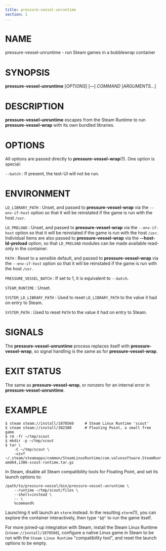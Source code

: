 ```yaml
---
title: pressure-vessel-unruntime
section: 1
...
```


<!-- This document:
Copyright © 2020 Collabora Ltd.
SPDX-License-Identifier: MIT
-->

# NAME

pressure-vessel-unruntime - run Steam games in a bubblewrap container

# SYNOPSIS

**pressure-vessel-unruntime**
[*OPTIONS*]
[**--**]
*COMMAND* [*ARGUMENTS...*]

# DESCRIPTION

**pressure-vessel-unruntime** escapes from the Steam Runtime to run
**pressure-vessel-wrap** with its own bundled libraries.

# OPTIONS

All options are passed directly to **pressure-vessel-wrap**(1).
One option is special:

`--batch`
:   If present, the test-UI will not be run.

# ENVIRONMENT

`LD_LIBRARY_PATH`
:   Unset, and passed to **pressure-vessel-wrap** via the
    `--env-if-host` option so that it will be reinstated if the game
    is run with the host `/usr`.

`LD_PRELOAD`
:   Unset, and passed to **pressure-vessel-wrap** via the
    `--env-if-host` option so that it will be reinstated if the game
    is run with the host `/usr`. Individual items are also passed to
    **pressure-vessel-wrap** via the **--host-ld-preload** option,
    so that `LD_PRELOAD` modules can be made available read-only
    in the container.

`PATH`
:   Reset to a sensible default, and passed to **pressure-vessel-wrap**
    via the `--env-if-host` option so that it will be reinstated if the
    game is run with the host `/usr`.

`PRESSURE_VESSEL_BATCH`
:   If set to 1, it is equivalent to `--batch`.

`STEAM_RUNTIME`
:   Unset.

`SYSTEM_LD_LIBRARY_PATH`
:   Used to reset `LD_LIBRARY_PATH` to the value it had on entry to Steam.

`SYSTEM_PATH`
:   Used to reset `PATH` to the value it had on entry to Steam.

# SIGNALS

The **pressure-vessel-unruntime** process replaces itself with
**pressure-vessel-wrap**, so signal
handling is the same as for **pressure-vessel-wrap**.

# EXIT STATUS

The same as **pressure-vessel-wrap**, or nonzero for an internal error
in **pressure-vessel-unruntime**.

# EXAMPLE

    $ steam steam://install/1070560     # Steam Linux Runtime 'scout'
    $ steam steam://install/302380      # Floating Point, a small free game
    $ rm -fr ~/tmp/scout
    $ mkdir -p ~/tmp/scout
    $ tar \
        -C ~/tmp/scout \
        -xzvf ~/.steam/steamapps/common/SteamLinuxRuntime/com.valvesoftware.SteamRuntime.Platform-amd64,i386-scout-runtime.tar.gz

In Steam, disable all Steam compatibility tools for Floating Point, and
set its launch options to:

    /path/to/pressure-vessel/bin/pressure-vessel-unruntime \
        --runtime ~/tmp/scout/files \
        --shell=instead \
        -- \
        %command%

Launching it will launch an `xterm` instead.
In the resulting `xterm`(1), you can explore the container interactively,
then type `"$@"` to run the game itself.

For more joined-up integration with Steam, install the Steam Linux Runtime
(`steam://install/1070560`), configure a native Linux game in Steam
to be run with the `Steam Linux Runtime` "compatibility tool", and
reset the launch options to be empty.

<!-- vim:set sw=4 sts=4 et: -->
